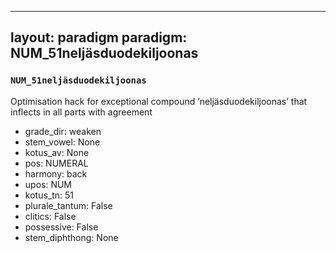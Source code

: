
---
layout: paradigm
paradigm: NUM_51neljäsduodekiljoonas
---
### ` NUM_51neljäsduodekiljoonas `

Optimisation hack for exceptional compound ’neljäsduodekiljoonas’ that inflects in all parts with agreement
* grade_dir: weaken
* stem_vowel: None
* kotus_av: None
* pos: NUMERAL
* harmony: back
* upos: NUM
* kotus_tn: 51
* plurale_tantum: False
* clitics: False
* possessive: False
* stem_diphthong: None
